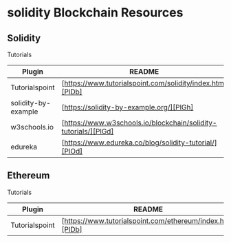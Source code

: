 # solidity Blockchain Resources

## Solidity

Tutorials

| Plugin | README |
| ------ | ------ |
| Tutorialspoint | [https://www.tutorialspoint.com/solidity/index.htm][PlDb] |
| solidity-by-example | [https://solidity-by-example.org/][PlGh] |
| w3schools.io | [https://www.w3schools.io/blockchain/solidity-tutorials/][PlGd] |
| edureka | [https://www.edureka.co/blog/solidity-tutorial/][PlOd] |


## Ethereum

Tutorials

| Plugin | README |
| ------ | ------ |
| Tutorialspoint | [https://www.tutorialspoint.com/ethereum/index.htm][PlDb] |
